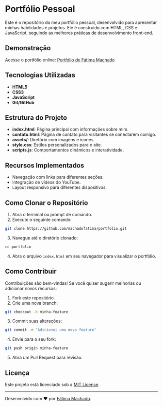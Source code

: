 # Portfólio Pessoal

Este é o repositório do meu portfólio pessoal, desenvolvido para apresentar minhas habilidades e projetos. Ele é construído com HTML, CSS e JavaScript, seguindo as melhores práticas de desenvolvimento front-end.

## Demonstração

Acesse o portfólio online: [Portfólio de Fátima Machado](https://machadofatima.github.io/portfolio)

## Tecnologias Utilizadas

- **HTML5**
- **CSS3**
- **JavaScript**
- **Git/GitHub**

## Estrutura do Projeto

- **index.html**: Página principal com informações sobre mim.
- **contato.html**: Página de contato para visitantes se conectarem comigo.
- **assets/**: Diretório com imagens e ícones.
- **style.css**: Estilos personalizados para o site.
- **scripts.js**: Comportamentos dinâmicos e interatividade.

## Recursos Implementados

- Navegação com links para diferentes seções.
- Integração de vídeos do YouTube.
- Layout responsivo para diferentes dispositivos.

## Como Clonar o Repositório

1. Abra o terminal ou prompt de comando.
2. Execute o seguinte comando:

```bash
git clone https://github.com/machadofatima/portfolio.git
```

3. Navegue até o diretório clonado:

```bash
cd portfolio
```

4. Abra o arquivo `index.html` em seu navegador para visualizar o portfólio.

## Como Contribuir

Contribuições são bem-vindas! Se você quiser sugerir melhorias ou adicionar novos recursos:

1. Fork este repositório.
2. Crie uma nova branch:

```bash
git checkout -b minha-feature
```

3. Commit suas alterações:

```bash
git commit -m "Adicionei uma nova feature"
```

4. Envie para o seu fork:

```bash
git push origin minha-feature
```

5. Abra um Pull Request para revisão.

## Licença

Este projeto está licenciado sob a [MIT License](LICENSE).

---

Desenvolvido com ❤ por [Fátima Machado](https://github.com/machadofatima).

